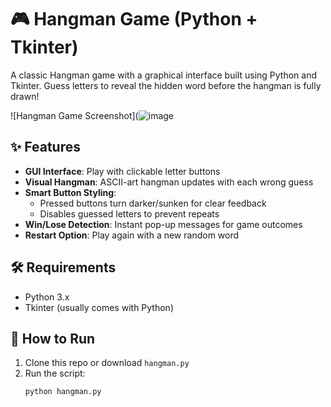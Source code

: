 # 🎮 Hangman Game (Python + Tkinter)

A classic Hangman game with a graphical interface built using Python and Tkinter. Guess letters to reveal the hidden word before the hangman is fully drawn!

![Hangman Game Screenshot](![image](https://github.com/user-attachments/assets/7af10015-9988-45ee-9707-023616aac3ea)

## ✨ Features
- **GUI Interface**: Play with clickable letter buttons
- **Visual Hangman**: ASCII-art hangman updates with each wrong guess
- **Smart Button Styling**: 
  - Pressed buttons turn darker/sunken for clear feedback
  - Disables guessed letters to prevent repeats
- **Win/Lose Detection**: Instant pop-up messages for game outcomes
- **Restart Option**: Play again with a new random word

## 🛠️ Requirements
- Python 3.x
- Tkinter (usually comes with Python)

## 🚀 How to Run
1. Clone this repo or download `hangman.py`
2. Run the script:
   ```bash
   python hangman.py
